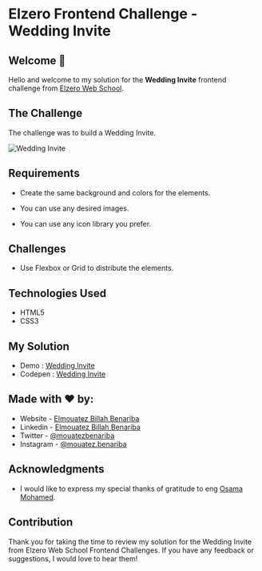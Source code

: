 # Elzero Frontend Challenge - Wedding Invite

## Welcome 👋

Hello and welcome to my solution for the **Wedding Invite** frontend challenge from [Elzero Web School](https://elzero.org/category/challenges/front-end-challenges/).

## The Challenge

The challenge was to build a Wedding Invite.

![Wedding Invite](https://elzero.org/wp-content/uploads/2020/11/table-members-points.png)

## Requirements

- Create the same background and colors for the elements.

- You can use any desired images.

- You can use any icon library you prefer.

## Challenges

- Use Flexbox or Grid to distribute the elements.

## Technologies Used

- HTML5
- CSS3

## My Solution

- Demo : [Wedding Invite](https://mouatezbenariba.github.io/Elzero-Frontend-Challenges/wedding-invite/)
- Codepen : [Wedding Invite](https://codepen.io/mouatezbenariba/pen/abQwRxL)

## Made with ❤ by:

- Website - [Elmouatez Billah Benariba](https://www.mouatezbenariba.me/)
- Linkedin - [Elmouatez Billah Benariba](https://www.linkedin.com/in/mouatezbenariba/)
- Twitter - [@mouatezbenariba](https://twitter.com/mouatezbenariba)
- Instagram - [@mouatez.benariba](https://www.instagram.com/mouatez.benariba/)

## Acknowledgments

- I would like to express my special thanks of gratitude to eng [Osama Mohamed](https://github.com/OsamaElzero).

## Contribution

Thank you for taking the time to review my solution for the Wedding Invite from Elzero Web School Frontend Challenges. If you have any feedback or suggestions, I would love to hear them!
